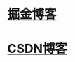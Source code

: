 # [掘金博客](https://juejin.cn/user/842670626311785)

# [CSDN博客](https://blog.csdn.net/qq_69383179?type=blog)
